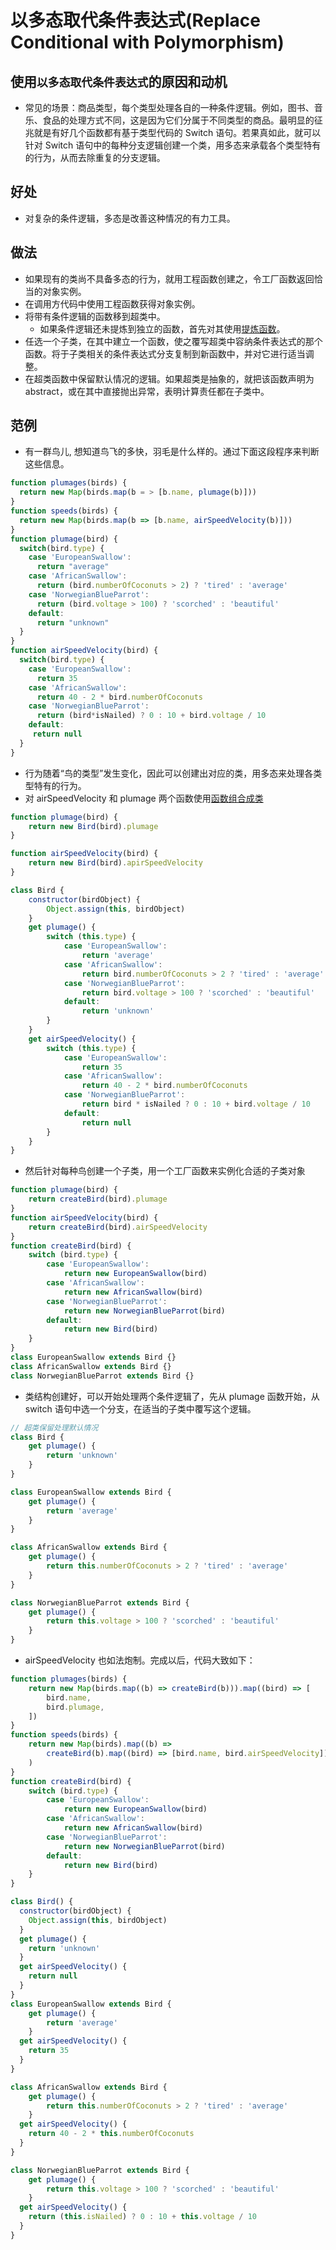 # 以多态取代条件表达式(Replace Conditional with Polymorphism)

## 使用`以多态取代条件表达式`的原因和动机

- 常见的场景：商品类型，每个类型处理各自的一种条件逻辑。例如，图书、音乐、食品的处理方式不同，这是因为它们分属于不同类型的商品。最明显的征兆就是有好几个函数都有基于类型代码的 Switch 语句。若果真如此，就可以针对 Switch 语句中的每种分支逻辑创建一个类，用多态来承载各个类型特有的行为，从而去除重复的分支逻辑。

## 好处

- 对复杂的条件逻辑，多态是改善这种情况的有力工具。

## 做法

- 如果现有的类尚不具备多态的行为，就用工程函数创建之，令工厂函数返回恰当的对象实例。
- 在调用方代码中使用工程函数获得对象实例。
- 将带有条件逻辑的函数移到超类中。
  - 如果条件逻辑还未提炼到独立的函数，首先对其使用[提炼函数](refactoring/first/extractFunction)。
- 任选一个子类，在其中建立一个函数，使之覆写超类中容纳条件表达式的那个函数。将于子类相关的条件表达式分支复制到新函数中，并对它进行适当调整。
- 在超类函数中保留默认情况的逻辑。如果超类是抽象的，就把该函数声明为 abstract，或在其中直接抛出异常，表明计算责任都在子类中。

## 范例

- 有一群鸟儿, 想知道鸟飞的多快，羽毛是什么样的。通过下面这段程序来判断这些信息。

```js
function plumages(birds) {
  return new Map(birds.map(b = > [b.name, plumage(b)]))
}
function speeds(birds) {
  return new Map(birds.map(b => [b.name, airSpeedVelocity(b)]))
}
function plumage(bird) {
  switch(bird.type) {
    case 'EuropeanSwallow':
      return "average"
    case 'AfricanSwallow':
      return (bird.numberOfCoconuts > 2) ? 'tired' : 'average'
    case 'NorwegianBlueParrot':
      return (bird.voltage > 100) ? 'scorched' : 'beautiful'
    default:
      return "unknown"
  }
}
function airSpeedVelocity(bird) {
  switch(bird.type) {
    case 'EuropeanSwallow':
      return 35
    case 'AfricanSwallow':
      return 40 - 2 * bird.numberOfCoconuts
    case 'NorwegianBlueParrot':
      return (bird*isNailed) ? 0 : 10 + bird.voltage / 10
    default:
     return null
  }
}
```

- 行为随着“鸟的类型”发生变化，因此可以创建出对应的类，用多态来处理各类型特有的行为。
- 对 airSpeedVelocity 和 plumage 两个函数使用[函数组合成类](refactoring/first/combine-func-class)

```js
function plumage(bird) {
	return new Bird(bird).plumage
}

function airSpeedVelocity(bird) {
	return new Bird(bird).apirSpeedVelocity
}

class Bird {
	constructor(birdObject) {
		Object.assign(this, birdObject)
	}
	get plumage() {
		switch (this.type) {
			case 'EuropeanSwallow':
				return 'average'
			case 'AfricanSwallow':
				return bird.numberOfCoconuts > 2 ? 'tired' : 'average'
			case 'NorwegianBlueParrot':
				return bird.voltage > 100 ? 'scorched' : 'beautiful'
			default:
				return 'unknown'
		}
	}
	get airSpeedVelocity() {
		switch (this.type) {
			case 'EuropeanSwallow':
				return 35
			case 'AfricanSwallow':
				return 40 - 2 * bird.numberOfCoconuts
			case 'NorwegianBlueParrot':
				return bird * isNailed ? 0 : 10 + bird.voltage / 10
			default:
				return null
		}
	}
}
```

- 然后针对每种鸟创建一个子类，用一个工厂函数来实例化合适的子类对象

```js
function plumage(bird) {
	return createBird(bird).plumage
}
function airSpeedVelocity(bird) {
	return createBird(bird).airSpeedVelocity
}
function createBird(bird) {
	switch (bird.type) {
		case 'EuropeanSwallow':
			return new EuropeanSwallow(bird)
		case 'AfricanSwallow':
			return new AfricanSwallow(bird)
		case 'NorwegianBlueParrot':
			return new NorwegianBlueParrot(bird)
		default:
			return new Bird(bird)
	}
}
class EuropeanSwallow extends Bird {}
class AfricanSwallow extends Bird {}
class NorwegianBlueParrot extends Bird {}
```

- 类结构创建好，可以开始处理两个条件逻辑了，先从 plumage 函数开始，从 switch 语句中选一个分支，在适当的子类中覆写这个逻辑。

```js
// 超类保留处理默认情况
class Bird {
	get plumage() {
		return 'unknown'
	}
}

class EuropeanSwallow extends Bird {
	get plumage() {
		return 'average'
	}
}

class AfricanSwallow extends Bird {
	get plumage() {
		return this.numberOfCoconuts > 2 ? 'tired' : 'average'
	}
}

class NorwegianBlueParrot extends Bird {
	get plumage() {
		return this.voltage > 100 ? 'scorched' : 'beautiful'
	}
}
```

- airSpeedVelocity 也如法炮制。完成以后，代码大致如下：

```js
function plumages(birds) {
	return new Map(birds.map((b) => createBird(b))).map((bird) => [
		bird.name,
		bird.plumage,
	])
}
function speeds(birds) {
	return new Map(birds).map((b) =>
		createBird(b).map((bird) => [bird.name, bird.airSpeedVelocity])
	)
}
function createBird(bird) {
	switch (bird.type) {
		case 'EuropeanSwallow':
			return new EuropeanSwallow(bird)
		case 'AfricanSwallow':
			return new AfricanSwallow(bird)
		case 'NorwegianBlueParrot':
			return new NorwegianBlueParrot(bird)
		default:
			return new Bird(bird)
	}
}

class Bird() {
  constructor(birdObject) {
    Object.assign(this, birdObject)
  }
  get plumage() {
    return 'unknown'
  }
  get airSpeedVelocity() {
    return null
  }
}
class EuropeanSwallow extends Bird {
	get plumage() {
		return 'average'
	}
  get airSpeedVelocity() {
    return 35
  }
}

class AfricanSwallow extends Bird {
	get plumage() {
		return this.numberOfCoconuts > 2 ? 'tired' : 'average'
	}
  get airSpeedVelocity() {
    return 40 - 2 * this.numberOfCoconuts
  }
}

class NorwegianBlueParrot extends Bird {
	get plumage() {
		return this.voltage > 100 ? 'scorched' : 'beautiful'
	}
  get airSpeedVelocity() {
    return (this.isNailed) ? 0 : 10 + this.voltage / 10
  }
}
```
